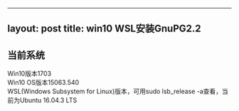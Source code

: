 ---
 layout: post
 title: win10 WSL安装GnuPG2.2
 ---
 
 ## 当前系统
 
 Win10版本1703  
 Win10 OS版本15063.540  
 WSL(Windows Subsystem for Linux)版本，可用sudo lsb_release -a查看，当前为Ubuntu 16.04.3 LTS
 
 
